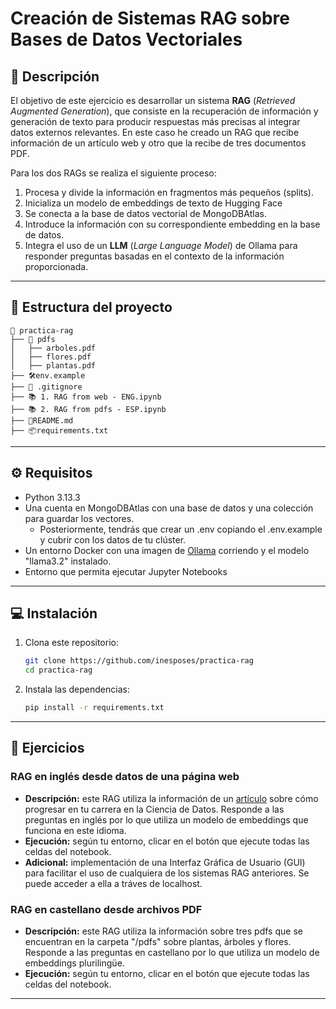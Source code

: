 # Creación de Sistemas RAG sobre Bases de Datos Vectoriales

## 📜 Descripción
El objetivo de este ejercicio es desarrollar un sistema **RAG** (*Retrieved Augmented Generation*), que consiste en la recuperación de información y generación de texto para producir respuestas más precisas al integrar datos externos relevantes. En este caso he creado un RAG que recibe información de un artículo web y otro que la recibe de tres documentos PDF.

Para los dos RAGs se realiza el siguiente proceso:
1. Procesa y divide la información en fragmentos más pequeños (splits).
2. Inicializa un modelo de embeddings de texto de Hugging Face 
3. Se conecta a la base de datos vectorial de MongoDBAtlas. 
4. Introduce la información con su correspondiente embedding en la base de datos. 
5. Integra el uso de un **LLM** (*Large Language Model*) de Ollama para responder preguntas basadas en el contexto de la información proporcionada.



---

## 📁 Estructura del proyecto

```plaintext
📂 practica-rag
├── 📁 pdfs
│   ├── arboles.pdf
│   ├── flores.pdf
│   ├── plantas.pdf
├── 🛠️env.example
├── 🔗 .gitignore
├── 📚 1. RAG from web - ENG.ipynb
├── 📚 2. RAG from pdfs - ESP.ipynb
├── 📄README.md
├── 📦requirements.txt
```
---

## ⚙️ Requisitos
- Python 3.13.3
- Una cuenta en MongoDBAtlas con una base de datos y una colección para guardar los vectores.
  - Posteriormente, tendrás que crear un .env copiando el .env.example y cubrir con los datos de tu clúster.
- Un entorno Docker con una imagen de [Ollama](https://hub.docker.com/r/ollama/ollama) corriendo y el modelo "llama3.2" instalado.
- Entorno que permita ejecutar Jupyter Notebooks
---

## 💻 Instalación
1. Clona este repositorio:
   ```bash
   git clone https://github.com/inesposes/practica-rag
   cd practica-rag
   ```
2. Instala las dependencias:
   ```bash
   pip install -r requirements.txt
   ```

---

## 📝  Ejercicios

### RAG en inglés desde datos de una página web
- **Descripción:** este RAG utiliza la información de un [artículo](https://towardsdatascience.com/3-business-skills-you-need-to-progress-your-data-science-career-in-2025-146f841d1a1e) sobre cómo progresar en tu carrera en la Ciencia de Datos. Responde a las preguntas en inglés por lo que utiliza un modelo de embeddings que funciona en este idioma.
- **Ejecución:** según tu entorno, clicar en el botón que ejecute todas las celdas del notebook.
- **Adicional:** implementación de una Interfaz Gráfica de Usuario (GUI) para facilitar el uso de cualquiera de los sistemas RAG
 anteriores. Se puede acceder a ella a tráves de localhost.

### RAG en castellano desde archivos PDF
- **Descripción:** este RAG utiliza la información sobre tres pdfs que se encuentran en la carpeta "/pdfs" sobre plantas, árboles y flores. Responde a las preguntas en castellano por lo que utiliza un modelo de embeddings plurilingüe.
- **Ejecución:** según tu entorno, clicar en el botón que ejecute todas las celdas del notebook.


---

